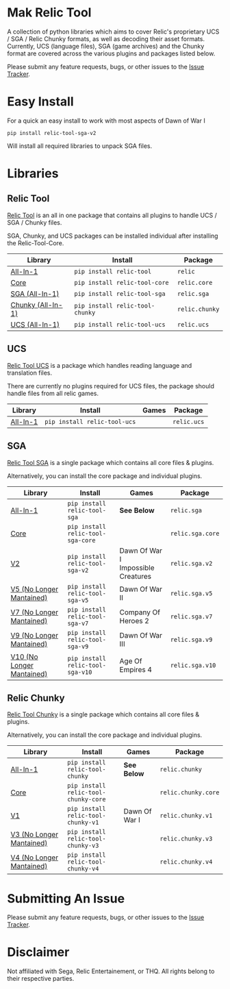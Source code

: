 
# Mak Relic Tool
A collection of python libraries which aims to cover Relic's proprietary UCS / SGA / Relic Chunky formats, as well as decoding their asset formats.
Currently, UCS (language files), SGA (game archives) and the Chunky format are covered across the various plugins and packages listed below.

Please submit any feature requests, bugs, or other issues to the [Issue Tracker](https://github.com/MAK-Relic-Tool/Issue-Tracker/issues).

# Easy Install
For a quick an easy install to work with most aspects of Dawn of War I
```
pip install relic-tool-sga-v2
```
Will install all required libraries to unpack SGA files.


# Libraries
## Relic Tool
[Relic Tool](https://github.com/MAK-Relic-Tool/Relic-Tool-SGA) is an all in one package that contains all plugins to handle UCS / SGA / Chunky files.

SGA, Chunky, and UCS packages can be installed individual after installing the Relic-Tool-Core.

| Library																	| Install								| Package 			|
| ------- 																	| -------								| --------			|
| [All-In-1](https://github.com/MAK-Relic-Tool/Relic-Tool)					| `pip install relic-tool`				| `relic` 			|
| [Core](https://github.com/MAK-Relic-Tool/Relic-Tool-Core)					| `pip install relic-tool-core`			| `relic.core`		|
| [SGA (All-In-1)](https://github.com/MAK-Relic-Tool/Relic-Tool-SGA)			| `pip install relic-tool-sga`			| `relic.sga`		|
| [Chunky (All-In-1)](https://github.com/MAK-Relic-Tool/Relic-Tool-Chunky)	| `pip install relic-tool-chunky`		| `relic.chunky`	|
| [UCS (All-In-1)](https://github.com/MAK-Relic-Tool/Relic-Tool-UCs)			| `pip install relic-tool-ucs`			| `relic.ucs`		|


## UCS
[Relic Tool UCS](https://github.com/MAK-Relic-Tool/Relic-Tool-SGA) is a package which handles reading language and translation files.

There are currently no plugins required for UCS files, the package should handle files from all relic games.

| Library															| Install							| Games 	| Package 		|
| ------- 															| -------							| ---------	| --------		|
| [All-In-1](https://github.com/MAK-Relic-Tool/Relic-Tool-SGA)		| `pip install relic-tool-ucs`		| 			| `relic.ucs`	| 


## SGA 
[Relic Tool SGA](https://github.com/MAK-Relic-Tool/Relic-Tool-SGA) is a single package which contains all core files & plugins.

Alternatively, you can install the core package and individual plugins.

| Library															| Install							| Games 				| Package			|
| ------- 															| -------							| ----- 				| ------			|
| [All-In-1](https://github.com/MAK-Relic-Tool/Relic-Tool-SGA)		| `pip install relic-tool-sga`		| **See Below**			| `relic.sga`		| 
| [Core](https://github.com/MAK-Relic-Tool/Relic-Tool-SGA-Core)		| `pip install relic-tool-sga-core`	| 						| `relic.sga.core`	|
| [V2](https://github.com/MAK-Relic-Tool/Relic-Tool-SGA-V2)			| `pip install relic-tool-sga-v2`	| Dawn Of War I <br/> Impossible Creatures		| `relic.sga.v2`	|
| [V5 (No Longer Mantained)](https://github.com/MAK-Relic-Tool/Relic-Tool-SGA-V5)			| `pip install relic-tool-sga-v5`	| Dawn Of War II 		| `relic.sga.v5`	|
| [V7 (No Longer Mantained)](https://github.com/MAK-Relic-Tool/Relic-Tool-SGA-V7)			| `pip install relic-tool-sga-v7`	| Company Of Heroes 2	| `relic.sga.v7`	|
| [V9 (No Longer Mantained)](https://github.com/MAK-Relic-Tool/Relic-Tool-SGA-V9)			| `pip install relic-tool-sga-v9`	| Dawn Of War III 		| `relic.sga.v9`	|
| [V10 (No Longer Mantained)](https://github.com/MAK-Relic-Tool/SGA-V10)					| `pip install relic-tool-sga-v10`	| Age Of Empires 4		| `relic.sga.v10`	|

## Relic Chunky
[Relic Tool Chunky](https://github.com/MAK-Relic-Tool/Relic-Tool-Chunky) is a single package which contains all core files & plugins.

Alternatively, you can install the core package and individual plugins.

| Library															| Install								| Games 			| Package				|
| ------- 															| -------								| ----- 			| ------				|
| [All-In-1](https://github.com/MAK-Relic-Tool/Relic-Tool-Chunky)	| `pip install relic-tool-chunky`		| **See Below**		| `relic.chunky`		|
| [Core](https://github.com/MAK-Relic-Tool/Relic-Tool-Chunky-Core)	| `pip install relic-tool-chunky-core`	|					| `relic.chunky.core`	|
| [V1](https://github.com/MAK-Relic-Tool/Relic-Tool-Chunky-V1)		| `pip install relic-tool-chunky-v1`	|	Dawn Of War I				| `relic.chunky.v1`		|
| [V3 (No Longer Mantained)](https://github.com/MAK-Relic-Tool/Relic-Tool-Chunky-V3)		| `pip install relic-tool-chunky-v3`	|					| `relic.chunky.v3`		|
| [V4 (No Longer Mantained)](https://github.com/MAK-Relic-Tool/Chunky-V4)		| `pip install relic-tool-chunky-v4`	|					| `relic.chunky.v4`		|

# Submitting An Issue
Please submit any feature requests, bugs, or other issues to the [Issue Tracker](https://github.com/MAK-Relic-Tool/Issue-Tracker/issues).

# Disclaimer
Not affiliated with Sega, Relic Entertainement, or THQ. All rights belong to their respective parties.
